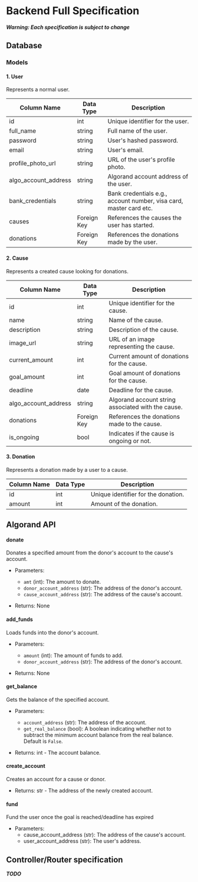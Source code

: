 # Backend Full Specification
***Warning: Each specification is subject to change*** 

## Database

### Models

#### 1. User
Represents a normal user.

| Column Name          | Data Type | Description                              |
|----------------------|-----------|------------------------------------------|
| id                   | int       | Unique identifier for the user.          |
| full_name            | string    | Full name of the user.                   |
| password             | string    | User's hashed password.                  |
| email                | string    | User's email.                            |
| profile_photo_url    | string    | URL of the user's profile photo.         |
| algo_account_address | string    | Algorand account address of the user.    |
| bank_credentials     | string    | Bank credentials e.g., account number, visa card, master card etc. |
| causes               | Foreign Key | References the causes the user has started. |
| donations            | Foreign Key | References the donations made by the user. |

#### 2. Cause
Represents a created cause looking for donations.

| Column Name          | Data Type | Description                                |
|----------------------|-----------|--------------------------------------------|
| id                   | int       | Unique identifier for the cause.           |
| name                 | string    | Name of the cause.                         |
| description          | string    | Description of the cause.                  |
| image_url            | string    | URL of an image representing the cause.    |
| current_amount       | int       | Current amount of donations for the cause. |
| goal_amount          | int       | Goal amount of donations for the cause.    |
| deadline             | date      | Deadline for the cause.                    |
| algo_account_address | string    | Algorand account string associated with the cause. |
| donations            | Foreign Key | References the donations made to the cause. |
| is_ongoing           | bool      | Indicates if the cause is ongoing or not.  |

#### 3. Donation
Represents a donation made by a user to a cause.

| Column Name | Data Type | Description                            |
|-------------|-----------|----------------------------------------|
| id          | int       | Unique identifier for the donation.    |
| amount      | int       | Amount of the donation.                |

## Algorand API

#### donate
Donates a specified amount from the donor's account to the cause's account.

- Parameters:
  - `amt` (int): The amount to donate.
  - `donor_account_address` (str): The address of the donor's account.
  - `cause_account_address` (str): The address of the cause's account.
  
- Returns: None

#### add_funds
Loads funds into the donor's account.

- Parameters:
  - `amount` (int): The amount of funds to add.
  - `donor_account_address` (str): The address of the donor's account.

- Returns: None

#### get_balance
Gets the balance of the specified account.

- Parameters:
  - `account_address` (str): The address of the account.
  - `get_real_balance` (bool): A boolean indicating whether not to subtract the minimum account balance from the real balance. Default is `False`.

- Returns: int - The account balance.

#### create_account
Creates an account for a cause or donor.

- Returns: str - The address of the newly created account.

#### fund
Fund the user once the goal is reached/deadline has expired
- Parameters:
  - cause_account_address (str): The address of the cause's account.
  - user_account_address (str): The user's address.

## Controller/Router specification
***TODO***
